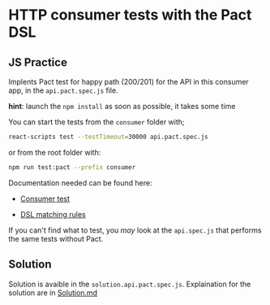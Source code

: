 # HTTP consumer tests with the Pact DSL
## JS Practice
Implents Pact test for happy path (200/201) for the API in this consumer app, in the `api.pact.spec.js` file.

**hint**: launch the `npm install` as soon as possible, it takes some time

You can start the tests from the `consumer` folder with;
```bash
react-scripts test --testTimeout=30000 api.pact.spec.js
```

or from the root folder with:
```bash
npm run test:pact --prefix consumer
```

Documentation needed can be found here:
* [Consumer test](https://docs.pact.io/implementation_guides/javascript/docs/consumer)

* [DSL matching rules](https://docs.pact.io/implementation_guides/javascript/docs/matching#v3-matching-rules)

If you can't find what to test, you *may* look at the `api.spec.js` that performs the same tests without Pact. 


## Solution
Solution is avaible in the `solution.api.pact.spec.js`. Explaination for the solution are in [Solution.md](Solution.md)